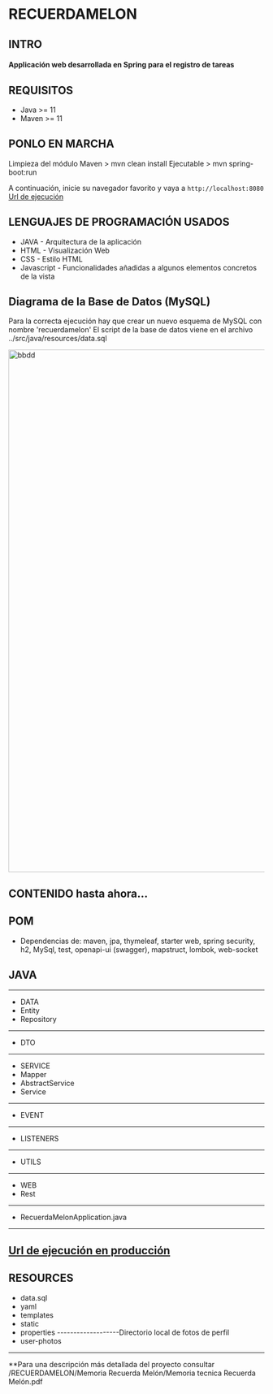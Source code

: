 # RECUERDAMELON
## INTRO
#### Applicación web desarrollada en Spring para el registro de tareas

## REQUISITOS

* Java >= 11
* Maven >= 11

## PONLO EN MARCHA

Limpieza del módulo Maven > mvn clean install
Ejecutable > mvn spring-boot:run

A continuación, inicie su navegador favorito y vaya a `http://localhost:8080` [Url de ejecución](http://localhost:8080)

## LENGUAJES DE PROGRAMACIÓN USADOS

* JAVA - Arquitectura de la aplicación
* HTML - Visualización Web
* CSS - Estilo HTML
* Javascript - Funcionalidades añadidas a algunos elementos concretos de la vista

## Diagrama de la Base de Datos (MySQL)
Para la correcta ejecución hay que crear un nuevo esquema de MySQL con nombre 'recuerdamelon'
El script de la base de datos viene en el archivo ../src/java/resources/data.sql 

<img width="1029" alt="bbdd" src="https://user-images.githubusercontent.com/106087948/189113601-2ef3e824-c07d-4037-ba53-c48964678f7e.png">

## CONTENIDO hasta ahora...

## POM

* Dependencias de: maven, jpa, thymeleaf, starter web, spring security, h2, MySql, test, openapi-ui (swagger), mapstruct, lombok, web-socket

## JAVA
----------------------------------------------------------------------------
* DATA
* Entity
* Repository
----------------------------------------------------------------------------
* DTO
----------------------------------------------------------------------------
* SERVICE
* Mapper
* AbstractService
* Service
----------------------------------------------------------------------------
* EVENT
----------------------------------------------------------------------------
* LISTENERS
----------------------------------------------------------------------------
* UTILS
----------------------------------------------------------------------------
* WEB
* Rest
----------------------------------------------------------------------------
* RecuerdaMelonApplication.java
----------------------------------------------------------------------------
[Url de ejecución en producción](http://localhost:8080/swagger-ui/index.html#/)
----------------------------------------------------------------------------
## RESOURCES
* data.sql
* yaml
* templates
* static
* properties
-------------------Directorio local de fotos de perfil
* user-photos
----------------------------------------------------------------------------
**Para una descripción más detallada del proyecto consultar /RECUERDAMELON/Memoria Recuerda Melón/Memoria tecnica Recuerda Melón.pdf


